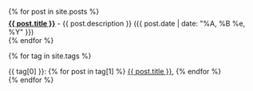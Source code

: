 <ul style="list-style-type: none; padding: 0px;">
{% for post in site.posts %}
  <li style='margin-top: .5em;'>
    <b><a href="{{ post.url | absolute_url }}">{{ post.title }}</a></b> - {{ post.description }}
    ({{ post.date | date: "%A, %B %e, %Y" }})
  </li>
{% endfor %}
</ul>

{% for tag in site.tags %}
  <div style='margin-top: .5em;'>
    {{ tag[0] }}:
    {% for post in tag[1] %}
      <a href="{{ post.url | absolute_url }}">{{ post.title }}</a>,
    {% endfor %}
  </div>
{% endfor %}
